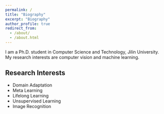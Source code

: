 ```yaml
---
permalink: /
title: "Biography"
excerpt: "Biography"
author_profile: true
redirect_from: 
  - /about/
  - /about.html
---
```


I am a Ph.D. student in Computer Science and Technology, Jilin University. My research interests are computer vision and machine learning.

## Research Interests
- Domain Adaptation
- Meta Learning
- Lifelong Learning
- Unsupervised Learning
- Image Recognition
